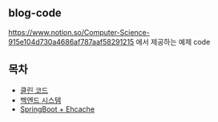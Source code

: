 ## blog-code

https://www.notion.so/Computer-Science-915e104d730a4686af787aaf58291215 에서 제공하는 예제 code

## 목차

- [클린 코드](https://github.com/Junhan0037/blog-code/tree/master/cleancode)
- [백엔드 시스템](https://github.com/Junhan0037/blog-code/tree/master/backend-system)
- [SpringBoot + Ehcache](https://github.com/Junhan0037/blog-code/tree/master/spring-cache)

